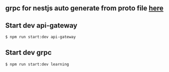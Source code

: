 
## grpc for nestjs auto generate from proto file [here](https://github.com/stephenh/ts-proto/blob/main/NESTJS.markdown)

## Start dev api-gateway

```bash
$ npm run start:dev api-gateway
```

## Start dev grpc

```bash
$ npm run start:dev learning
```

